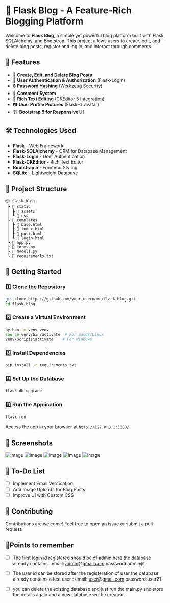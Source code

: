 # 📖 Flask Blog - A Feature-Rich Blogging Platform

Welcome to **Flask Blog**, a simple yet powerful blog platform built with Flask, SQLAlchemy, and Bootstrap. This project allows users to create, edit, and delete blog posts, register and log in, and interact through comments.

## 🚀 Features

- 📝 **Create, Edit, and Delete Blog Posts**
- 🔑 **User Authentication & Authorization** (Flask-Login)
- 🔒 **Password Hashing** (Werkzeug Security)
- 💬 **Comment System**
- 🎨 **Rich Text Editing** (CKEditor 5 Integration)
- 📷 **User Profile Pictures** (Flask-Gravatar)
- 🏗 **Bootstrap 5 for Responsive UI**

## 🛠️ Technologies Used

- **Flask** - Web Framework
- **Flask-SQLAlchemy** - ORM for Database Management
- **Flask-Login** - User Authentication
- **Flask-CKEditor** - Rich Text Editor
- **Bootstrap 5** - Frontend Styling
- **SQLite** - Lightweight Database

## 📂 Project Structure

```
📦 flask-blog
 ┣ 📂 static
 ┃ ┣ 📂 assets
 ┃ ┗ 📂 css
 ┣ 📂 templates
 ┃ ┣ 📜 base.html
 ┃ ┣ 📜 index.html
 ┃ ┣ 📜 post.html
 ┃ ┗ 📜 login.html
 ┣ 📜 app.py
 ┣ 📜 forms.py
 ┣ 📜 models.py
 ┗ 📜 requirements.txt
```

## 🚀 Getting Started

### 1️⃣ Clone the Repository
```sh
git clone https://github.com/your-username/flask-blog.git
cd flask-blog
```

### 2️⃣ Create a Virtual Environment
```sh
python -m venv venv
source venv/bin/activate  # For macOS/Linux
venv\Scripts\activate    # For Windows
```

### 3️⃣ Install Dependencies
```sh
pip install -r requirements.txt
```

### 4️⃣ Set Up the Database
```sh
flask db upgrade
```

### 5️⃣ Run the Application
```sh
flask run
```

Access the app in your browser at `http://127.0.0.1:5000/`

## 🎨 Screenshots

![image](https://github.com/user-attachments/assets/f9d5214d-dac4-4f9f-bdf3-0d6a2d70a041)
![image](https://github.com/user-attachments/assets/41c20dd4-be3d-421e-a2c7-177473eb3b84)
![image](https://github.com/user-attachments/assets/bf5a62ee-f73c-4691-80cd-8bba4b59402c)
![image](https://github.com/user-attachments/assets/d0ec262f-1bbe-4617-9dea-b0325b71a2f3)
![image](https://github.com/user-attachments/assets/af3593cf-c321-4254-81fd-f27dd1384fa3)




## 📌 To-Do List
- [ ] Implement Email Verification
- [ ] Add Image Uploads for Blog Posts
- [ ] Improve UI with Custom CSS

## 🤝 Contributing
Contributions are welcome! Feel free to open an issue or submit a pull request.

## 📌Points to remember 
- [ ] The first login id registered should be of admin here the database already contains : email: admin@gmail.com password:admin@!
- [ ] The user id can be stored after the registeration of user the database already contains a test user : email: user@gmail.com password:user21
- [ ] you can delete the existing database and just run the main.py and store the details again and a new database will be created.


